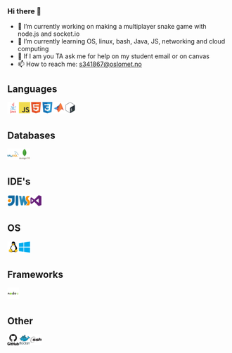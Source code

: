 ### Hi there 👋

<!--
**myherik/myherik** is a ✨ _special_ ✨ repository because its `README.md` (this file) appears on your GitHub profile.


- 🌱 I’m currently learning
- 👯 I’m looking to collaborate on ...
- 🤔 I’m looking for help with ...
- 💬 Ask me about ...
- 📫 How to reach me: ...
- 😄 Pronouns: ...
- ⚡ Fun fact: ...
-->

- 🔭 I’m currently working on making a multiplayer snake game with node.js and socket.io
- 🌱 I’m currently learning OS, linux, bash, Java, JS, networking and cloud computing
- 💬 If I am you TA ask me for help on my student email or on canvas
- 📫 How to reach me: s341867@oslomet.no
<!--
[![Eriks GitHub stats](https://github-readme-stats.vercel.app/api?username=myherik&theme=synthwave&show_icons=true&count_private=true)](https://github.com/anuraghazra/github-readme-stats)
[![Top Langs](https://github-readme-stats.vercel.app/api/top-langs/?username=myherik&theme=synthwave&langs_count=20)](https://github.com/anuraghazra/github-readme-stats)
CARDS COMMENTED OUT ABOVE -->

## Languages
<a href="#">
<img src="https://raw.githubusercontent.com/devicons/devicon/master/icons/java/java-original-wordmark.svg" align="left" alt="Java" width="26px" />
</a>
<a href="#">
<img src="https://raw.githubusercontent.com/devicons/devicon/master/icons/javascript/javascript-original.svg" align="left" alt="Javascript" width="26px" />
</a>
<a href="#">
<img src="https://raw.githubusercontent.com/devicons/devicon/master/icons/html5/html5-original.svg" align="left" alt="HTML" width="26px" />
</a>
<a href="#">
<img src="https://raw.githubusercontent.com/devicons/devicon/master/icons/css3/css3-original.svg" align="left" alt="CSS" width="26px" />
</a>
<a href="#">
<img src="https://raw.githubusercontent.com/devicons/devicon/master/icons/matlab/matlab-original.svg" align="left" alt="Matlab" width="26px" />
</a>
<a href="#">
<img src="https://github.com/devicons/devicon/blob/master/icons/bash/bash-original.svg" alt="bash" width="26" align="left"/>
</a>

<br><br>

## Databases

<a href="#">
<img src="https://raw.githubusercontent.com/devicons/devicon/master/icons/mysql/mysql-original-wordmark.svg" alt="mysql" width="26" align="left"/>
</a>
<a href="#">
<img src="https://raw.githubusercontent.com/devicons/devicon/master/icons/mongodb/mongodb-original-wordmark.svg" alt="mongodb" width="26" align="left"/>
</a>

<br><br>

## IDE's

<a href="#">
<img src="https://github.com/devicons/devicon/blob/master/icons/intellij/intellij-original.svg" alt="intellij" width="26" align="left"/>
</a>
<a href="#">
<img src="https://github.com/devicons/devicon/blob/master/icons/webstorm/webstorm-original.svg" alt="webstorm" width="26" align="left"/>
</a>
<a href="#">
<img src="https://github.com/devicons/devicon/blob/master/icons/visualstudio/visualstudio-plain.svg" alt="vs" width="26" align="left"/>
</a>

<br><br>

## OS

<a href="#">
<img src="https://github.com/devicons/devicon/blob/master/icons/linux/linux-original.svg" alt="linux" width="26" align="left"/>
</a>
<a href="#">
<img src="https://github.com/devicons/devicon/blob/master/icons/windows8/windows8-original.svg" alt="windows" width="26" align="left"/>
</a>

<br><br>

## Frameworks

<a href="#">
<img src="https://github.com/devicons/devicon/blob/master/icons/nodejs/nodejs-original-wordmark.svg" alt="node.js" width="26" align="left"/>
</a>

<br><br>

## Other

<a href="#">
<img src="https://github.com/devicons/devicon/blob/master/icons/github/github-original-wordmark.svg" alt="github" width="26" align="left"/>
</a>
<a href="#">
<img src="https://github.com/devicons/devicon/blob/master/icons/docker/docker-original-wordmark.svg" alt="docker" width="26" align="left"/>
</a>
<a href="#">
<img src="https://github.com/devicons/devicon/blob/master/icons/ssh/ssh-original-wordmark.svg" alt="ssh" width="26" align="left"/>
</a>




